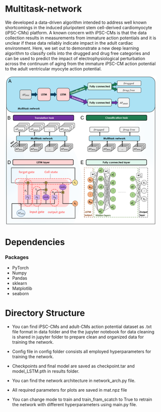 # Multitask-network

We developed a data-driven algorithm intended to address well known shortcomings in the induced pluripotent stem cell-derived cardiomyocyte (iPSC-CMs) platform.  A known concern with iPSC-CMs is that the data collection results in measurements from immature action potentials and it is unclear if these data reliably indicate impact in the adult cardiac environment.  Here, we set out to demonstrate a new deep learning algorithm to classify cells into the drugged and drug free categories and can be used to predict the impact of electrophysiological perturbation across the continuum of aging from the immature iPSC-CM action potential to the adult ventricular myocyte action potential. 

<img src="./results/Fig3/Fig3.png"  width="500" align="center" >

# Dependencies

### Packages

* PyTorch
* Numpy
* Pandas
* sklearn
* Matplotlib
* seaborn

# Directory Structure

* You can find iPSC-CMs and adult-CMs action potential dataset as .txt file format in data folder and the the jupyter notebook for data cleaning is shared in jupyter folder to prepare clean and organized data for training the network. 

* Config file in config folder consists all employed hyperparameters for training the network.

* Checkpoints and final model are saved as checkpoint.tar and model_LSTM.pth in results folder.

* You can find the network architecture in network_arch.py file.

* All required parameters for plots are saved in mat.npz file 

* You can change mode to train and train_fram_scatch to True to retrain the network with different hyperparameters using main.py file. 
